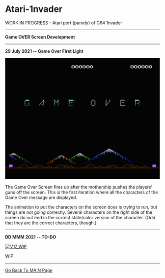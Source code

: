
# Atari-1nvader
WORK IN PROGRESS - Atari port (parody) of C64 1nvader

---

**Game OVER Screen Development**

---

**29 July 2021 -- Game Over First Light**

[![V17 WIP](https://github.com/kenjennings/Atari-1nvader/raw/master/pics/17-WIP-GameOverFirstLight.png)](https://github.com/kenjennings/Atari-1nvader/blob/master/README.md)

The Game Over Screen fires up after the mothership pushes the players' guns off the screen.  This is the first iteration where all the characters of the Game Over message are displayed.

The animation to put the characters on the screen does is trying to run, but things are not going correctly.  Several characters on the right side of the screen do not end in the correct state/color version of the character.   (Odd that they are the correct characters, though.)

--- 

**DD MMM 2021 -- TO-DO**

[![V17_WIP](https://github.com/kenjennings/Atari-1nvader/raw/master/pics/18-WIP-TO-DO.png)](https://github.com/kenjennings/Atari-1nvader/blob/master/README.md)

WIP

---

[ Go Back To MAIN Page ](https://github.com/kenjennings/Atari-1nvader/blob/master/README.md)
